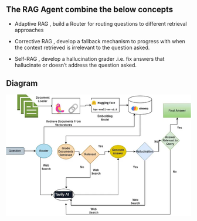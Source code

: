 ## The RAG Agent combine the below concepts 
* Adaptive RAG , build a Router for routing questions to different retrieval approaches

* Corrective RAG , develop a fallback mechanism to progress with when the context retrieved is irrelevant to the question asked.

* Self-RAG , develop a hallucination grader .i.e. fix answers that hallucinate or doesn’t address the question asked.

## Diagram
![Agent Diagram](../images/rag-agent.png)